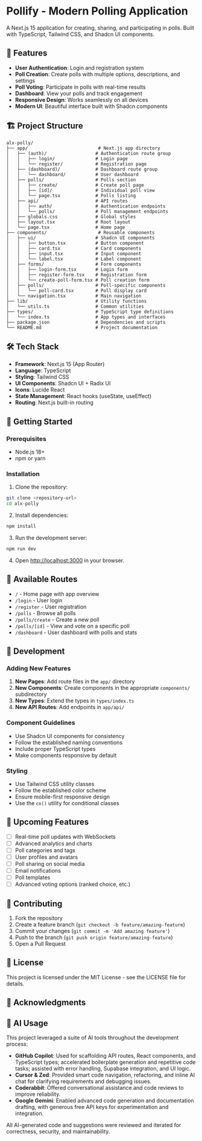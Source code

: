 # Pollify - Modern Polling Application

A Next.js 15 application for creating, sharing, and participating in polls. Built with TypeScript, Tailwind CSS, and Shadcn UI components.

## 🚀 Features

- **User Authentication**: Login and registration system
- **Poll Creation**: Create polls with multiple options, descriptions, and settings
- **Poll Voting**: Participate in polls with real-time results
- **Dashboard**: View your polls and track engagement
- **Responsive Design**: Works seamlessly on all devices
- **Modern UI**: Beautiful interface built with Shadcn components

## 🏗️ Project Structure

```
alx-polly/
├── app/                          # Next.js app directory
│   ├── (auth)/                  # Authentication route group
│   │   ├── login/               # Login page
│   │   └── register/            # Registration page
│   ├── (dashboard)/             # Dashboard route group
│   │   └── dashboard/           # User dashboard
│   ├── polls/                   # Polls section
│   │   ├── create/              # Create poll page
│   │   ├── [id]/                # Individual poll view
│   │   └── page.tsx             # Polls listing
│   ├── api/                     # API routes
│   │   ├── auth/                # Authentication endpoints
│   │   └── polls/               # Poll management endpoints
│   ├── globals.css              # Global styles
│   ├── layout.tsx               # Root layout
│   └── page.tsx                 # Home page
├── components/                   # Reusable components
│   ├── ui/                      # Shadcn UI components
│   │   ├── button.tsx           # Button component
│   │   ├── card.tsx             # Card components
│   │   ├── input.tsx            # Input component
│   │   └── label.tsx            # Label component
│   ├── forms/                   # Form components
│   │   ├── login-form.tsx       # Login form
│   │   ├── register-form.tsx    # Registration form
│   │   └── create-poll-form.tsx # Poll creation form
│   ├── polls/                   # Poll-specific components
│   │   └── poll-card.tsx        # Poll display card
│   └── navigation.tsx           # Main navigation
├── lib/                         # Utility functions
│   └── utils.ts                 # Common utilities
├── types/                       # TypeScript type definitions
│   └── index.ts                 # App types and interfaces
├── package.json                 # Dependencies and scripts
└── README.md                    # Project documentation
```

## 🛠️ Tech Stack

- **Framework**: Next.js 15 (App Router)
- **Language**: TypeScript
- **Styling**: Tailwind CSS
- **UI Components**: Shadcn UI + Radix UI
- **Icons**: Lucide React
- **State Management**: React hooks (useState, useEffect)
- **Routing**: Next.js built-in routing

## 🚀 Getting Started

### Prerequisites

- Node.js 18+ 
- npm or yarn

### Installation

1. Clone the repository:
```bash
git clone <repository-url>
cd alx-polly
```

2. Install dependencies:
```bash
npm install
```

3. Run the development server:
```bash
npm run dev
```

4. Open [http://localhost:3000](http://localhost:3000) in your browser.

## 📱 Available Routes

- `/` - Home page with app overview
- `/login` - User login
- `/register` - User registration
- `/polls` - Browse all polls
- `/polls/create` - Create a new poll
- `/polls/[id]` - View and vote on a specific poll
- `/dashboard` - User dashboard with polls and stats

## 🔧 Development

### Adding New Features

1. **New Pages**: Add route files in the `app/` directory
2. **New Components**: Create components in the appropriate `components/` subdirectory
3. **New Types**: Extend the types in `types/index.ts`
4. **New API Routes**: Add endpoints in `app/api/`

### Component Guidelines

- Use Shadcn UI components for consistency
- Follow the established naming conventions
- Include proper TypeScript types
- Make components responsive by default

### Styling

- Use Tailwind CSS utility classes
- Follow the established color scheme
- Ensure mobile-first responsive design
- Use the `cn()` utility for conditional classes

## 🎯 Upcoming Features

- [ ] Real-time poll updates with WebSockets
- [ ] Advanced analytics and charts
- [ ] Poll categories and tags
- [ ] User profiles and avatars
- [ ] Poll sharing on social media
- [ ] Email notifications
- [ ] Poll templates
- [ ] Advanced voting options (ranked choice, etc.)

## 🤝 Contributing

1. Fork the repository
2. Create a feature branch (`git checkout -b feature/amazing-feature`)
3. Commit your changes (`git commit -m 'Add amazing feature'`)
4. Push to the branch (`git push origin feature/amazing-feature`)
5. Open a Pull Request

## 📄 License

This project is licensed under the MIT License - see the LICENSE file for details.

## 🙏 Acknowledgments


## 🤖 AI Usage

This project leveraged a suite of AI tools throughout the development process:

- **GitHub Copilot**: Used for scaffolding API routes, React components, and TypeScript types; accelerated boilerplate generation and repetitive code tasks; assisted with error handling, Supabase integration, and UI logic.
- **Cursor & Zed**: Provided smart code navigation, refactoring, and inline AI chat for clarifying requirements and debugging issues.
- **Coderabbit**: Offered conversational assistance and code reviews to improve reliability.
- **Google Gemini**: Enabled advanced code generation and documentation drafting, with generous free API keys for experimentation and integration.

All AI-generated code and suggestions were reviewed and iterated for correctness, security, and maintainability.

